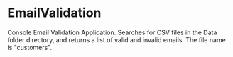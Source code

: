 # EmailValidation
Console Email Validation Application. Searches for CSV files in the Data folder directory, and returns a list of valid and invalid emails. The file name is "customers".
